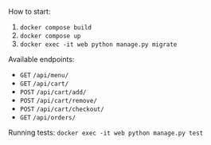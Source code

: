 How to start:
1. `docker compose build`
2. `docker compose up`
3. `docker exec -it web python manage.py migrate`

Available endpoints:
- `GET` `/api/menu/`
- `GET` `/api/cart/`
- `POST` `/api/cart/add/`
- `POST` `/api/cart/remove/`
- `POST` `/api/cart/checkout/`
- `GET` `/api/orders/`

Running tests:
`docker exec -it web python manage.py test`